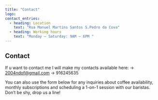 ```yaml
---
title: "Contact"
logo: 
contact_entries:
  - heading: Location
    text: "Rua Manuel Martins Santos S.Pedro da Cova"
  - heading: Working hours
    text: "Monday – Saturday: 9AM – 6PM "
---
```

 ## Contact

If u want to contact me I will make my contacts available here:
-> 2004ndof@gmail.com
-> 916245635


<!-- <h3 class="f4 b lh-title mb2">How can I get…?</h3> -->

You can also use the form below for any inquiries about coffee
availability, monthly subscriptions and scheduling a 1-on-1 session
with our baristas. Don’t be shy, drop us a line!
